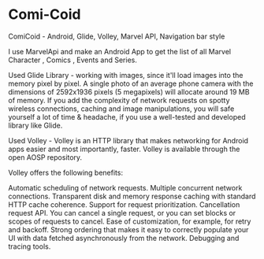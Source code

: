# Comi-Coid
ComiCoid - Android, Glide, Volley, Marvel API, Navigation bar style

I use MarvelApi and make an Android App to get the list of all Marvel Character , Comics , Events and Series.

Used Glide Library - working with images, since it'll load images into the memory pixel by pixel. A single photo of an average phone camera with the dimensions of 2592x1936 pixels (5 megapixels) will allocate around 19 MB of memory. If you add the complexity of network requests on spotty wireless connections, caching and image manipulations, you will safe yourself a lot of time & headache, if you use a well-tested and developed library like Glide.

Used Volley - Volley is an HTTP library that makes networking for Android apps easier and most importantly, faster. Volley is available through the open AOSP repository.

Volley offers the following benefits:

Automatic scheduling of network requests. Multiple concurrent network connections. Transparent disk and memory response caching with standard HTTP cache coherence. Support for request prioritization. Cancellation request API. You can cancel a single request, or you can set blocks or scopes of requests to cancel. Ease of customization, for example, for retry and backoff. Strong ordering that makes it easy to correctly populate your UI with data fetched asynchronously from the network. Debugging and tracing tools.

